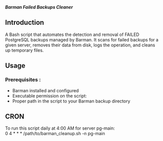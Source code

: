 ***Barman Failed Backups Cleaner***
## Introduction
A Bash script that automates the detection and removal of FAILED PostgreSQL backups managed by Barman.
It scans for failed backups for a given server, removes their data from disk, logs the operation, and cleans up temporary files.

## Usage
### Prerequisites :
- Barman installed and configured
- Executable permission on the script:
- Proper path in the script to your Barman backup directory

## CRON
To run this script daily at 4:00 AM for server pg-main: </br>
0 4 * * * /path/to/barman_cleanup.sh -n pg-main
